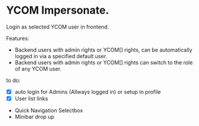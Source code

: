 # YCOM Impersonate. 

Login as selected YCOM user in frontend.

Features: 

- Backend users with admin rights or YCOM[] rights, can be automatically logged in via a specified default user. 
- Backend users with admin rights or YCOM[] rights can switch to the role of any YCOM user. 

to do:

- [x] auto login for Admins (Allways logged in) or setup in profile
- [x] User list links
- Quick Navigation Selectbox
- Minibar drop up
